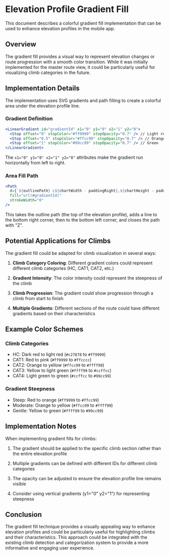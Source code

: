 # Elevation Profile Gradient Fill

This document describes a colorful gradient fill implementation that can be used to enhance elevation profiles in the mobile app.

## Overview

The gradient fill provides a visual way to represent elevation changes or route progression with a smooth color transition. While it was initially implemented for the master route view, it could be particularly useful for visualizing climb categories in the future.

## Implementation Details

The implementation uses SVG gradients and path filling to create a colorful area under the elevation profile line.

### Gradient Definition

```jsx
<LinearGradient id="gradientId" x1="0" y1="0" x2="1" y2="0">
  <Stop offset="0" stopColor="#ff9999" stopOpacity="0.7" /> // Light red
  <Stop offset="0.5" stopColor="#ffcc99" stopOpacity="0.7" /> // Orange
  <Stop offset="1" stopColor="#99cc99" stopOpacity="0.7" /> // Green
</LinearGradient>
```

The `x1="0" y1="0" x2="1" y2="0"` attributes make the gradient run horizontally from left to right.

### Area Fill Path

```jsx
<Path
  d={`${outlinePath} L${chartWidth - paddingRight},${chartHeight - paddingBottom} L${paddingLeft},${chartHeight - paddingBottom} Z`}
  fill="url(#gradientId)"
  strokeWidth="0"
/>
```

This takes the outline path (the top of the elevation profile), adds a line to the bottom right corner, then to the bottom left corner, and closes the path with "Z".

## Potential Applications for Climbs

The gradient fill could be adapted for climb visualization in several ways:

1. **Climb Category Coloring**: Different gradient colors could represent different climb categories (HC, CAT1, CAT2, etc.)

2. **Gradient Intensity**: The color intensity could represent the steepness of the climb

3. **Climb Progression**: The gradient could show progression through a climb from start to finish

4. **Multiple Gradients**: Different sections of the route could have different gradients based on their characteristics

## Example Color Schemes

### Climb Categories
- HC: Dark red to light red (`#c27878` to `#ff9999`)
- CAT1: Red to pink (`#ff9999` to `#ffcccc`)
- CAT2: Orange to yellow (`#ffcc99` to `#ffff99`)
- CAT3: Yellow to light green (`#ffff99` to `#ccffcc`)
- CAT4: Light green to green (`#ccffcc` to `#99cc99`)

### Gradient Steepness
- Steep: Red to orange (`#ff9999` to `#ffcc99`)
- Moderate: Orange to yellow (`#ffcc99` to `#ffff99`)
- Gentle: Yellow to green (`#ffff99` to `#99cc99`)

## Implementation Notes

When implementing gradient fills for climbs:

1. The gradient should be applied to the specific climb section rather than the entire elevation profile

2. Multiple gradients can be defined with different IDs for different climb categories

3. The opacity can be adjusted to ensure the elevation profile line remains visible

4. Consider using vertical gradients (y1="0" y2="1") for representing steepness

## Conclusion

The gradient fill technique provides a visually appealing way to enhance elevation profiles and could be particularly useful for highlighting climbs and their characteristics. This approach could be integrated with the existing climb detection and categorization system to provide a more informative and engaging user experience.
